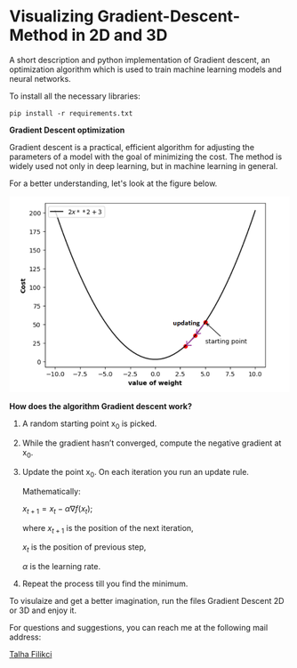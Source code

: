 # Visualizing Gradient-Descent-Method in 2D and 3D
A short description and python implementation of Gradient descent, an optimization algorithm which is used to train machine learning models and neural networks.

To install all the necessary libraries:
````
pip install -r requirements.txt
````
**Gradient Descent optimization**

Gradient descent is a practical, efficient algorithm for adjusting the parameters of a model with the goal of minimizing the cost.
The method is widely used not only in deep learning, but in machine learning in general.


For a better understanding, let's look at the figure below.

![Screenshot](Visualisation_Gradient_Descent.PNG)


**How does the algorithm Gradient descent work?**

1. A random starting point x<sub>0</sub> is picked.
2. While the gradient hasn’t converged, compute the negative gradient at x<sub>0</sub>.
3. Update the point x<sub>0</sub>.
   On each iteration you run an update rule.

   Mathematically:

   $x_{ t+1 } = x_{ t } - \alpha \nabla f(x_{ t })$;

   where $x_{ t+1 }$ is the position of the next iteration,
   
   $x_{ t }$ is the position of previous step,

   $\alpha$ is the learning rate.
   
5. Repeat the process till you find the minimum.

To visulaize and get a better imagination, run the files Gradient Descent 2D or 3D and enjoy it.

For questions and suggestions, you can reach me at the following mail address:


[Talha Filikci](mailto:talhafilikci@gmail.com?subject=[Github])
